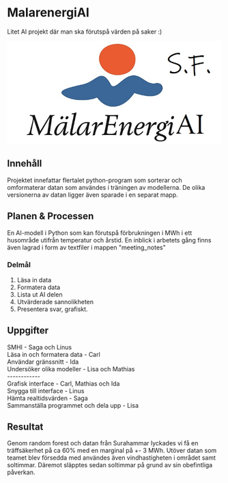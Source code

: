 # MalarenergiAI
Litet AI projekt där man ska förutspå värden på saker :)
<p align="center">
  <img src="malarenergiai_logo.jpg" />
</p>  
  
## Innehåll
Projektet innefattar flertalet python-program som sorterar och omformaterar datan som användes i träningen av modellerna. De olika versionerna av datan ligger även sparade i en separat mapp.
## Planen & Processen
En AI-modell i Python som kan förutspå förbrukningen i MWh i ett husområde utifrån temperatur och årstid. En inblick i arbetets gång finns även lagrad i form av textfiler i mappen "meeting_notes"
### Delmål
1.  Läsa in data
3.  Formatera data
4.  Lista ut AI delen
5.  Utvärderade sannolikheten
6.  Presentera svar, grafiskt.
## Uppgifter
SMHI - Saga och Linus  
Läsa in och formatera data - Carl  
Användar gränssnitt - Ida  
Undersöker olika modeller - Lisa och Mathias  
    ------------  
Grafisk interface - Carl, Mathias och Ida  
Snygga till interface - Linus  
Hämta realtidsvärden - Saga  
Sammanställa programmet och dela upp - Lisa  

## Resultat
Genom random forest och datan från Surahammar lyckades vi få en träffsäkerhet på ca 60% med en marginal på +- 3 MWh. Utöver datan som teamet blev försedda med användes även vindhastigheten i området samt soltimmar. Däremot släpptes sedan soltimmar på grund av sin obefintliga påverkan.
